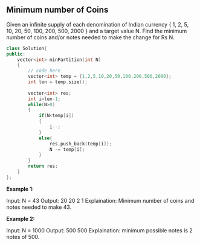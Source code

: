 ## Minimum number of Coins

Given an infinite supply of each denomination of Indian currency { 1, 2, 5, 10, 20, 50, 100, 200, 500, 2000 } and a target value N.
Find the minimum number of coins and/or notes needed to make the change for Rs N.

```cpp
class Solution{
public:
    vector<int> minPartition(int N)
    {
        // code here
        vector<int> temp = {1,2,5,10,20,50,100,200,500,2000};
        int len = temp.size();
        
        vector<int> res;
        int i=len-1;
        while(N>0)
        {
            if(N<temp[i])
            {
                i--;
            }
            else{
                res.push_back(temp[i]);
                N -= temp[i];
            }
        }
        return res;
    }
};
```

**Example 1:**

Input: N = 43
Output: 20 20 2 1
Explaination: Minimum number of coins and notes needed  to make 43. 


**Example 2:**

Input: N = 1000
Output: 500 500
Explaination: minimum possible notes is 2 notes of 500.